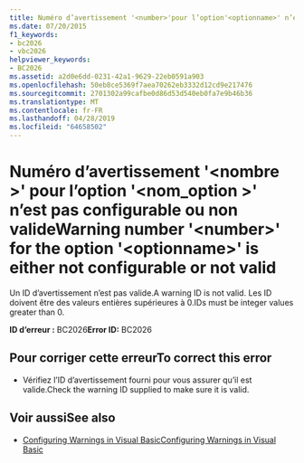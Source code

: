 ```yaml
---
title: Numéro d’avertissement '<number>'pour l’option'<optionname>' n’est pas configurable ou non valide
ms.date: 07/20/2015
f1_keywords:
- bc2026
- vbc2026
helpviewer_keywords:
- BC2026
ms.assetid: a2d0e6dd-0231-42a1-9629-22eb0591a903
ms.openlocfilehash: 50eb8ce5369f7aea70262eb3332d12cd9e217476
ms.sourcegitcommit: 2701302a99cafbe0d86d53d540eb0fa7e9b46b36
ms.translationtype: MT
ms.contentlocale: fr-FR
ms.lasthandoff: 04/28/2019
ms.locfileid: "64658502"
---
```

# <a name="warning-number-number-for-the-option-optionname-is-either-not-configurable-or-not-valid"></a><span data-ttu-id="b56f1-102">Numéro d’avertissement '\<nombre >' pour l’option '\<nom_option >' n’est pas configurable ou non valide</span><span class="sxs-lookup"><span data-stu-id="b56f1-102">Warning number '\<number>' for the option '\<optionname>' is either not configurable or not valid</span></span>
<span data-ttu-id="b56f1-103">Un ID d’avertissement n’est pas valide.</span><span class="sxs-lookup"><span data-stu-id="b56f1-103">A warning ID is not valid.</span></span> <span data-ttu-id="b56f1-104">Les ID doivent être des valeurs entières supérieures à 0.</span><span class="sxs-lookup"><span data-stu-id="b56f1-104">IDs must be integer values greater than 0.</span></span>  
  
 <span data-ttu-id="b56f1-105">**ID d’erreur :** BC2026</span><span class="sxs-lookup"><span data-stu-id="b56f1-105">**Error ID:** BC2026</span></span>  
  
## <a name="to-correct-this-error"></a><span data-ttu-id="b56f1-106">Pour corriger cette erreur</span><span class="sxs-lookup"><span data-stu-id="b56f1-106">To correct this error</span></span>  
  
- <span data-ttu-id="b56f1-107">Vérifiez l’ID d’avertissement fourni pour vous assurer qu’il est valide.</span><span class="sxs-lookup"><span data-stu-id="b56f1-107">Check the warning ID supplied to make sure it is valid.</span></span>  
  
## <a name="see-also"></a><span data-ttu-id="b56f1-108">Voir aussi</span><span class="sxs-lookup"><span data-stu-id="b56f1-108">See also</span></span>

- [<span data-ttu-id="b56f1-109">Configuring Warnings in Visual Basic</span><span class="sxs-lookup"><span data-stu-id="b56f1-109">Configuring Warnings in Visual Basic</span></span>](/visualstudio/ide/configuring-warnings-in-visual-basic)

